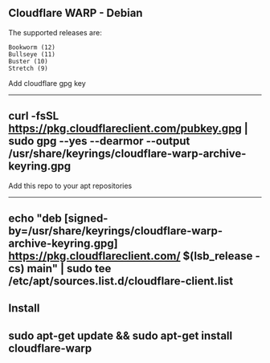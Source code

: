 ## Cloudflare WARP - Debian
The supported releases are:

    Bookworm (12)
    Bullseye (11)
    Buster (10)
    Stretch (9)

Add cloudflare gpg key

---
curl -fsSL https://pkg.cloudflareclient.com/pubkey.gpg | sudo gpg --yes --dearmor --output /usr/share/keyrings/cloudflare-warp-archive-keyring.gpg
---


Add this repo to your apt repositories

---
echo "deb [signed-by=/usr/share/keyrings/cloudflare-warp-archive-keyring.gpg] https://pkg.cloudflareclient.com/ $(lsb_release -cs) main" | sudo tee /etc/apt/sources.list.d/cloudflare-client.list
---

Install
---
sudo apt-get update && sudo apt-get install cloudflare-warp
---
